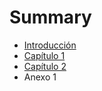 # Summary

* [Introducción](README.md)
* [Capítulo 1](chapter1.md)
* [Capítulo 2](capitulo_2.md)
* Anexo 1

